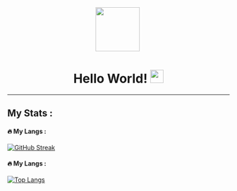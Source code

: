 <div id="header" align="center">
  <img src="https://media.giphy.com/media/M9gbBd9nbDrOTu1Mqx/giphy.gif" width="100"/>
  <img src="https://komarev.com/ghpvc/?username=DaniilVdovin&style=flat-square&color=blue" alt=""/>
  <h1>
  Hello World!
  <img src="https://media.giphy.com/media/hvRJCLFzcasrR4ia7z/giphy.gif" width="30px"/>
</h1>
</div>

---

## My Stats :
#### :fire: My Langs :
[![GitHub Streak](http://github-readme-streak-stats.herokuapp.com?user=DaniilVdovin&theme=dark)](https://git.io/streak-stats)
#### :fire: My Langs :
[![Top Langs](https://github-readme-stats.vercel.app/api/top-langs/?username=DaniilVdovin&theme=dark)](https://github.com/anuraghazra/github-readme-stats)
